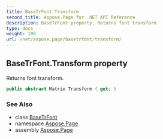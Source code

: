 ```yaml
---
title: BaseTrFont.Transform
second_title: Aspose.Page for .NET API Reference
description: BaseTrFont property. Returns font transform
type: docs
weight: 100
url: /net/aspose.page/basetrfont/transform/
---
```

## BaseTrFont.Transform property

Returns font transform.

```csharp
public abstract Matrix Transform { get; }
```

### See Also

* class [BaseTrFont](../)
* namespace [Aspose.Page](../../basetrfont/)
* assembly [Aspose.Page](../../../)


